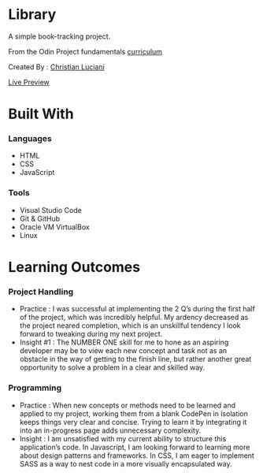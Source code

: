 # Library
<p>A simple book-tracking project.</p>
<p>From the Odin Project fundamentals <a href="https://www.theodinproject.com/lessons/node-path-javascript-library">curriculum</a></p>
<p>Created By : <a href="https://github.com/LucianiChristian">Christian Luciani</a></p> 
<a href="https://lucianichristian.github.io/Library/">Live Preview</a>

# Built With
<h3> Languages </h3>
<ul>
  <li>HTML</li>
  <li>CSS</li>
  <li>JavaScript</li>
</ul>
<h3> Tools </h3>
<ul>
  <li>Visual Studio Code</li>
  <li>Git & GitHub</li>
  <li>Oracle VM VirtualBox </li>
  <li>Linux</li>
</ul>

# Learning Outcomes
<h3>Project Handling</h3>
<ul>
  <li>Practice : I was successful at implementing the 2 Q’s during the first half of the project, which was incredibly helpful. My ardency decreased as the project neared completion, which is an unskillful tendency I look forward to tweaking during my next project.</li>
  <li>Insight #1 : The NUMBER ONE skill for me to hone as an aspiring developer may be to view each new concept and task not as an obstacle in the way of getting to the finish line, but rather another great opportunity to solve a problem in a clear and skilled way.</li>
</ul>
<h3>Programming</h3>
<ul>
  <li>Practice : When new concepts or methods need to be learned and applied to my project, working them from a blank CodePen in isolation keeps things very clear and concise. Trying to learn it by integrating it into an in-progress page adds unnecessary complexity.</li>
  <li>Insight :  I am unsatisfied with my current ability to structure this application’s code. In Javascript, I am looking forward to learning more about design patterns and frameworks. In CSS, I am eager to implement SASS as a way to nest code in a more visually encapsulated way.</li>
</ul>


